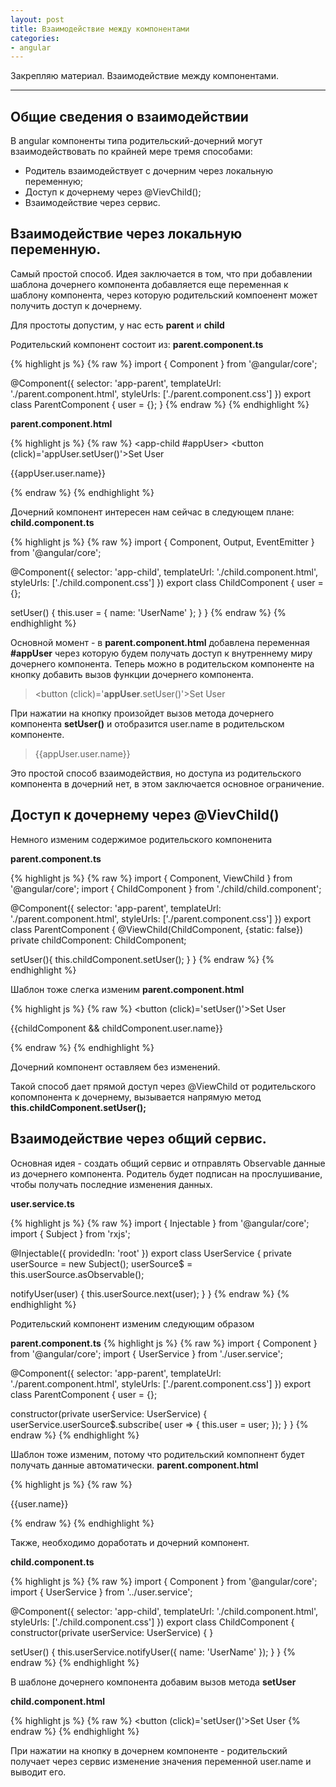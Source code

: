 ```yaml
---
layout: post
title: Взаимодействие между компонентами
categories: 
- angular
---
```


Закрепляю материал.
Взаимодействие между компонентами.

---
## Общие сведения о взаимодействии
В angular компоненты типа родительский-дочерний могут взаимодействовать по крайней мере тремя способами:
 - Родитель взаимодействует с дочерним через локальную переменную;
 - Доступ к дочернему через @VievChild();
 - Взаимодействие через сервис.
 
 
## Взаимодействие через локальную переменную.
Самый простой способ.
Идея заключается в том, что при добавлении шаблона дочернего компонента добавляется еще переменная к шаблону компонента,
через которую родительский компоенент может получить доступ к дочернему.

Для простоты допустим, у нас есть **parent** и **child**

Родительский компонент состоит из:
**parent.component.ts**

{% highlight js %}
{% raw %}
import { Component } from '@angular/core';

@Component({
  selector: 'app-parent',
  templateUrl: './parent.component.html',
  styleUrls: ['./parent.component.css']
})
export class ParentComponent {
  user = {};
}
{% endraw %}
{% endhighlight %}

**parent.component.html**

{% highlight js %}
{% raw %}
<app-child #appUser></app-child>
<button (click)='appUser.setUser()'>Set User</button>
<p>{{appUser.user.name}}</p>
{% endraw %}
{% endhighlight %}

Дочерний компонент интересен нам сейчас в следующем плане:
**child.component.ts**

{% highlight js %}
{% raw %}
import { Component, Output, EventEmitter } from '@angular/core';

@Component({
  selector: 'app-child',
  templateUrl: './child.component.html',
  styleUrls: ['./child.component.css']
})
export class ChildComponent {
  user = {};
  
  setUser() {
    this.user = { name: 'UserName' };
  }
}
{% endraw %}
{% endhighlight %}

Основной момент - в **parent.component.html** добавлена переменная **#appUser** через которую будем получать доступ к внутреннему миру дочернего компонента.
Теперь можно в родительском компоненте на кнопку добавить вызов функции дочернего компонента.
><button (click)='**appUser**.setUser()'>Set User</button>

При нажатии на кнопку произойдет вызов метода дочернего компонента **setUser()** и отобразится user.name в родительском компоненте.
><p>{{appUser.user.name}}</p>

Это простой способ взаимодействия, но доступа из родительского компонента в дочерний нет, в этом заключается основное ограничение. 

## Доступ к дочернему через @VievChild()
Немного изменим содержимое родительского компоненита

**parent.component.ts**

{% highlight js %}
{% raw %}
import { Component, ViewChild } from '@angular/core';
import { ChildComponent } from './child/child.component';

@Component({
  selector: 'app-parent',
  templateUrl: './parent.component.html',
  styleUrls: ['./parent.component.css']
})
export class ParentComponent {
  @ViewChild(ChildComponent, {static: false})
  private childComponent: ChildComponent;
  
setUser(){
    this.childComponent.setUser();
  }
}
{% endraw %}
{% endhighlight %}

Шаблон тоже слегка изменим
**parent.component.html**

{% highlight js %}
{% raw %}
<button (click)='setUser()'>Set User</button>
<p>{{childComponent && childComponent.user.name}}</p>
<app-child></app-child>
{% endraw %}
{% endhighlight %}

Дочерний компонент оставляем без изменений.

Такой способ дает прямой доступ через @ViewChild от родительского копомпонента к дочернему, вызывается напрямую метод **this.childComponent.setUser();**

## Взаимодействие через общий сервис.
Основная идея - создать общий сервис и отправлять Observable данные из дочернего компонента. Родитель будет подписан на прослушивание, чтобы получать последние изменения данных.

**user.service.ts**

{% highlight js %}
{% raw %}
import { Injectable } from '@angular/core';
import { Subject } from 'rxjs';

@Injectable({
  providedIn: 'root'
})
export class UserService {
  private userSource = new Subject();
  userSource$ = this.userSource.asObservable();
  
  notifyUser(user) {
    this.userSource.next(user);
  }
}
{% endraw %}
{% endhighlight %}


Родительский компонент изменим следующим образом

**parent.component.ts**
{% highlight js %}
{% raw %}
import { Component } from '@angular/core';
import { UserService } from './user.service';

@Component({
  selector: 'app-parent',
  templateUrl: './parent.component.html',
  styleUrls: ['./parent.component.css']
})
export class ParentComponent {
  user = {};
  
  constructor(private userService: UserService) {
    userService.userSource$.subscribe(
      user => {
        this.user = user;
      });
  }
}
{% endraw %}
{% endhighlight %}

Шаблон тоже изменим, потому что родительский компопнент будет получать данные автоматически.
**parent.component.html**

{% highlight js %}
{% raw %}
<app-child></app-child>
<p>{{user.name}}</p>
{% endraw %}
{% endhighlight %}

Также, необходимо доработать и дочерний компонент.

**child.component.ts**

{% highlight js %}
{% raw %}
import { Component } from '@angular/core';
import { UserService } from '../user.service';

@Component({
  selector: 'app-child',
  templateUrl: './child.component.html',
  styleUrls: ['./child.component.css']
})
export class ChildComponent {
  constructor(private userService: UserService) { }
  
  setUser() {
    this.userService.notifyUser({ name: 'UserName' });
  }
}
{% endraw %}
{% endhighlight %}


В шаблоне дочернего компонента добавим вызов метода **setUser**

**child.component.html**

{% highlight js %}
{% raw %}
<button (click)='setUser()'>Set User</button>
{% endraw %}
{% endhighlight %}

При нажатии на кнопку в дочернем компоненте - родительский получает через сервис изменение значения переменной user.name и выводит его.
